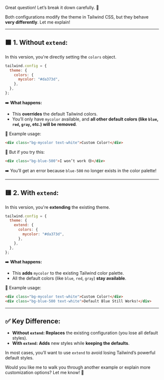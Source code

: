 Great question! Let’s break it down carefully. 🚀

Both configurations modify the theme in Tailwind CSS, but they behave **very differently**. Let me explain!

---

## 🟩 **1. Without `extend`:**

In this version, you're directly setting the `colors` object.

```javascript
tailwind.config = {
  theme: {
    colors: {
      mycolor: "#da373d",
    },
  },
};
```

➡️ **What happens:**

- This **overrides** the default Tailwind colors.
- You’ll only have `mycolor` available, and **all other default colors (like `blue`, `red`, `gray`, etc.) will be removed**.

🔸 Example usage:

```html
<div class="bg-mycolor text-white">Custom Color!</div>
```

🔸 But if you try this:

```html
<div class="bg-blue-500">I won’t work 😢</div>
```

➡️ You’ll get an error because `blue-500` no longer exists in the color palette!

---

## 🟨 **2. With `extend`:**

In this version, you're **extending** the existing theme.

```javascript
tailwind.config = {
  theme: {
    extend: {
      colors: {
        mycolor: "#da373d",
      },
    },
  },
};
```

➡️ **What happens:**

- This **adds** `mycolor` to the existing Tailwind color palette.
- All the default colors (like `blue`, `red`, `gray`) **stay available**.

🔸 Example usage:

```html
<div class="bg-mycolor text-white">Custom Color!</div>
<div class="bg-blue-500 text-white">Default Blue Still Works!</div>
```

---

## ✅ **Key Difference:**

- **Without `extend`:** **Replaces** the existing configuration (you lose all default styles).
- **With `extend`:** **Adds** new styles while **keeping the defaults**.

In most cases, you’ll want to use `extend` to avoid losing Tailwind’s powerful default styles.

Would you like me to walk you through another example or explain more customization options? Let me know! 🚀
